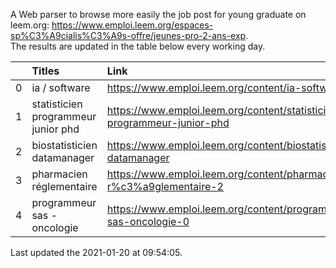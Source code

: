 A Web parser to browse more easily the job post for young graduate on leem.org: https://www.emploi.leem.org/espaces-sp%C3%A9cialis%C3%A9s-offre/jeunes-pro-2-ans-exp.  
The results are updated in the table below every working day.  


|    | Titles                              | Link                                                                    |   Department |   Consulted |
|---:|:------------------------------------|:------------------------------------------------------------------------|-------------:|------------:|
|  0 | ia / software                       | https://www.emploi.leem.org/content/ia-software                         |           75 |         978 |
|  1 | statisticien programmeur junior phd | https://www.emploi.leem.org/content/statisticien-programmeur-junior-phd |           75 |         132 |
|  2 | biostatisticien datamanager         | https://www.emploi.leem.org/content/biostatisticien-datamanager         |           75 |         933 |
|  3 | pharmacien réglementaire            | https://www.emploi.leem.org/content/pharmacien-r%c3%a9glementaire-2     |           75 |         883 |
|  4 | programmeur sas - oncologie         | https://www.emploi.leem.org/content/programmeur-sas-oncologie-0         |           75 |         790 |
  
Last updated the 2021-01-20 at 09:54:05.
